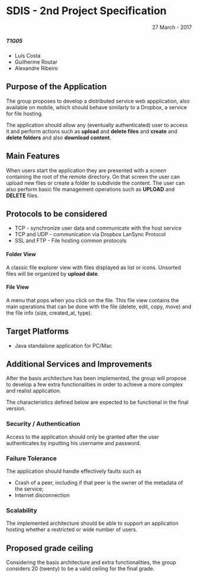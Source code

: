 # SDIS - 2nd Project Specification

<p align="right">27 March - 2017</p>


##### T1G05

- Luís Costa  
- Guilherme Routar  
- Alexandre Ribeiro  


## Purpose of the Application

The group proposes to develop a distributed service web appplication, also available on mobile, which should behave similarly to a Dropbox, a service for file hosting.

The application should allow any (eventually authenticated) user to access it and perform actions such as **upload** and **delete files** and **create** and **delete folders** and also **download content**.


## Main Features

When users start the application they are presented with a *screen* containing the root of the remote directory. On that screen the user can upload new files or create a folder to subdivide the content. The user can also perform basic file management operations such as **UPLOAD** and **DELETE** files.

## Protocols to be considered
- TCP - synchronize user data and communicate with the host service
- TCP and UDP - communication via Dropbox LanSync Protocol
- SSL and FTP - File hosting common protocols

#### Folder View

A classic file explorer view with files displayed as list or icons. Unsorted files will be organized by **upload date**.

#### File View

A menu that pops when you click on the file. This file view contains the main operations that can be done with the file (delete, edit, copy, move) and the file info (size, created_at, type).


## Target Platforms

- Java standalone application for PC/Mac

## Additional Services and Improvements

After the basis architecture has been implemented, the group will propose to develop a few extra functionalities in order to achieve a more complex and realist application.

The characteristics defined below are expected to be functional in the final version.

### Security / Authentication

Access to the application should only be granted after the user authenticates by inputting his username and password.

### Failure Tolerance

The application should handle effectively faults such as
- Crash of a peer, including if that peer is the owner of the metadata of the service;
- Internet disconnection

### Scalability

The implemented architecture should be able to support an application hosting whether a restricted or wide number of users. 


## Proposed grade ceiling

Considering the basis architecture and extra functionalities, the group considers 20 (twenty) to be a valid ceiling for the final grade.
